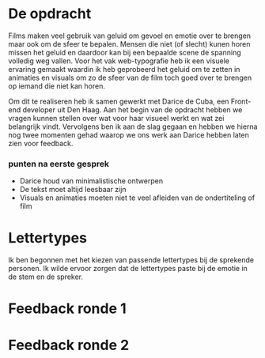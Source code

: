 # De opdracht
Films maken veel gebruik van geluid om gevoel en emotie over te brengen maar ook om de sfeer te bepalen. Mensen die niet (of slecht) kunen horen missen het geluid en daardoor kan bij een bepaalde scene de spanning volledig weg vallen. Voor het vak web-typografie heb ik een visuele ervaring gemaakt waardin ik heb geprobeerd het geluid om te zetten in animaties en visuals om zo de sfeer van de film toch goed over te brengen op iemand die niet kan horen.

Om dit te realiseren heb ik samen gewerkt met Darice de Cuba, een Front-end developer uit Den Haag. Aan het begin van de opdracht hebben we vragen kunnen stellen over wat voor haar visueel werkt en wat zei belangrijk vindt. Vervolgens ben ik aan de slag gegaan en hebben we hierna nog twee momenten gehad waarop we ons werk aan Darice hebben laten zien voor feedback.

### punten na eerste gesprek
* Darice houd van minimalistische ontwerpen
* De tekst moet altijd leesbaar zijn
* Visuals en animaties moeten niet te veel afleiden van de ondertiteling of film

# Lettertypes
Ik ben begonnen met het kiezen van passende lettertypes bij de sprekende personen. Ik wilde ervoor zorgen dat de lettertypes paste bij de emotie in de stem en de spreker.




# Feedback ronde 1

# Feedback ronde 2
